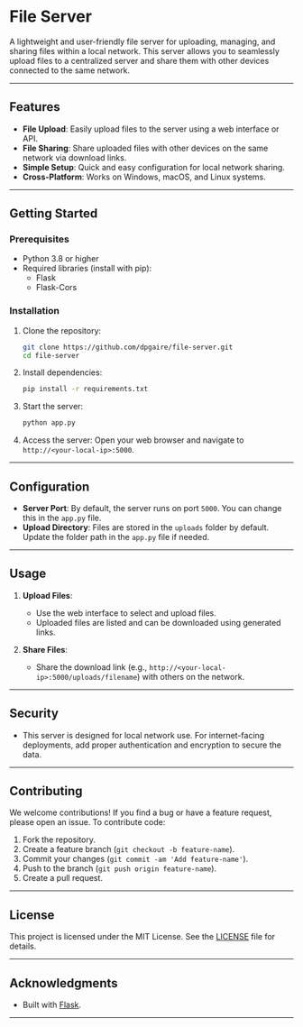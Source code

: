 # File Server

A lightweight and user-friendly file server for uploading, managing, and sharing files within a local network. This server allows you to seamlessly upload files to a centralized server and share them with other devices connected to the same network.

---

## Features

- **File Upload**: Easily upload files to the server using a web interface or API.
- **File Sharing**: Share uploaded files with other devices on the same network via download links.
- **Simple Setup**: Quick and easy configuration for local network sharing.
- **Cross-Platform**: Works on Windows, macOS, and Linux systems.

---

## Getting Started

### Prerequisites
- Python 3.8 or higher
- Required libraries (install with pip):
  - Flask
  - Flask-Cors

### Installation

1. Clone the repository:
   ```bash
   git clone https://github.com/dpgaire/file-server.git
   cd file-server
   ```

2. Install dependencies:
   ```bash
   pip install -r requirements.txt
   ```

3. Start the server:
   ```bash
   python app.py
   ```

4. Access the server:
   Open your web browser and navigate to `http://<your-local-ip>:5000`.

---

## Configuration

- **Server Port**: By default, the server runs on port `5000`. You can change this in the `app.py` file.
- **Upload Directory**: Files are stored in the `uploads` folder by default. Update the folder path in the `app.py` file if needed.

---

## Usage

1. **Upload Files**:
   - Use the web interface to select and upload files.
   - Uploaded files are listed and can be downloaded using generated links.

2. **Share Files**:
   - Share the download link (e.g., `http://<your-local-ip>:5000/uploads/filename`) with others on the network.

---

## Security

- This server is designed for local network use. For internet-facing deployments, add proper authentication and encryption to secure the data.

---

## Contributing

We welcome contributions! If you find a bug or have a feature request, please open an issue. To contribute code:
1. Fork the repository.
2. Create a feature branch (`git checkout -b feature-name`).
3. Commit your changes (`git commit -am 'Add feature-name'`).
4. Push to the branch (`git push origin feature-name`).
5. Create a pull request.

---

## License

This project is licensed under the MIT License. See the [LICENSE](LICENSE) file for details.

---

## Acknowledgments

- Built with [Flask](https://flask.palletsprojects.com/).

---